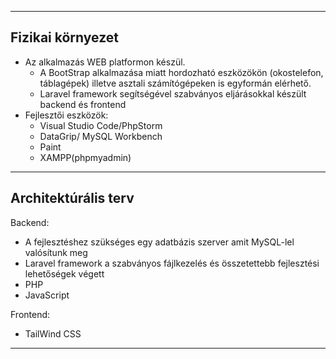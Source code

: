 
--------------------------
## Fizikai környezet
 - Az alkalmazás WEB platformon készül.
    - A BootStrap alkalmazása miatt hordozható eszközökön (okostelefon, táblagépek) illetve asztali számítógépeken is egyformán elérhető.
    - Laravel framework segítségével szabványos eljárásokkal készült backend és frontend
 - Fejlesztői eszközök:
    - Visual Studio Code/PhpStorm
    - DataGrip/ MySQL Workbench
    - Paint
    - XAMPP(phpmyadmin)
--------------------------
## Architektúrális terv
Backend:
 - A fejlesztéshez szükséges egy adatbázis szerver amit MySQL-lel valósítunk meg
 - Laravel framework a szabványos fájlkezelés és összetettebb fejlesztési lehetőségek végett
 - PHP
 - JavaScript
 
Frontend:
 - TailWind CSS
--------------------------
